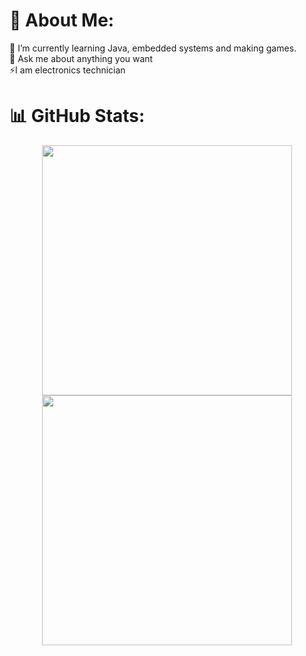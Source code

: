 # 💫 About Me:
🌱 I’m currently learning Java, embedded systems and making games.<br>💬 Ask me about anything you want<br>⚡I am electronics technician 

# 📊 GitHub Stats:
<p align = "center">
<img width="400" src="https://github-readme-stats.vercel.app/api?username=DoriXon55&theme=gotham&hide_border=false&include_all_commits=true&count_private=true"><br/>
<img width="400" src="https://github-readme-stats.vercel.app/api/top-langs/?username=DoriXon55&theme=gotham&hide_border=false&include_all_commits=true&count_private=true&layout=compact">
</p>
